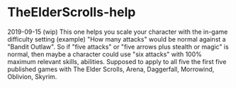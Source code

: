 # TheElderScrolls-help

2019-09-15 (wip) This one helps you scale your character with the in-game difficulty setting (example) "How many attacks" would be normal against a "Bandit Outlaw".  So if "five attacks" or "five arrows plus stealth or magic" is normal, then maybe a character could use "six attacks" with 100% maximum relevant skills, abilities.  Supposed to apply to all five the first five published games with The Elder Scrolls, Arena, Daggerfall, Morrowind, Oblivion, Skyrim.
